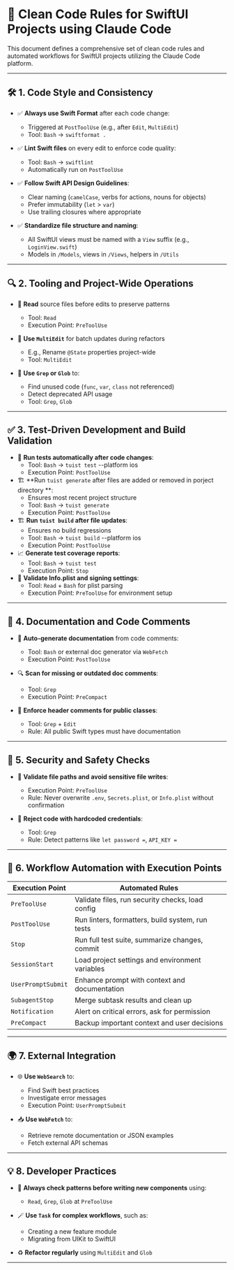 
# 📘 Clean Code Rules for SwiftUI Projects using Claude Code

This document defines a comprehensive set of clean code rules and automated workflows for SwiftUI projects utilizing the Claude Code platform.

---

## 🛠 1. Code Style and Consistency

- ✅ **Always use Swift Format** after each code change:
  - Triggered at `PostToolUse` (e.g., after `Edit`, `MultiEdit`)
  - Tool: `Bash` → `swiftformat .`

- ✅ **Lint Swift files** on every edit to enforce code quality:
  - Tool: `Bash` → `swiftlint`
  - Automatically run on `PostToolUse`

- ✅ **Follow Swift API Design Guidelines**:
  - Clear naming (`camelCase`, verbs for actions, nouns for objects)
  - Prefer immutability (`let` > `var`)
  - Use trailing closures where appropriate

- ✅ **Standardize file structure and naming**:
  - All SwiftUI views must be named with a `View` suffix (e.g., `LoginView.swift`)
  - Models in `/Models`, views in `/Views`, helpers in `/Utils`

---

## 🔍 2. Tooling and Project-Wide Operations

- 📖 **Read** source files before edits to preserve patterns
  - Tool: `Read`
  - Execution Point: `PreToolUse`

- 🔁 **Use `MultiEdit`** for batch updates during refactors
  - E.g., Rename `@State` properties project-wide
  - Tool: `MultiEdit`

- 🔎 **Use `Grep` or `Glob`** to:
  - Find unused code (`func`, `var`, `class` not referenced)
  - Detect deprecated API usage
  - Tool: `Grep`, `Glob`

---

## ✅ 3. Test-Driven Development and Build Validation

- 🧪 **Run tests automatically after code changes**:
  - Tool: `Bash` → `tuist test` --platform ios
  - Execution Point: `PostToolUse`
- 🏗 **Run `tuist generate` after files are added or removed in porject directory **:
  - Ensures most recent project structure
  - Tool: `Bash` → `tuist generate`
  - Execution Point: `PostToolUse`
- 🏗 **Run `tuist build` after file updates**:
  - Ensures no build regressions
  - Tool: `Bash` → `tuist build` --platform ios
  - Execution Point: `PostToolUse`
- 📈 **Generate test coverage reports**:
  - Tool: `Bash` → `tuist test`
  - Execution Point: `Stop`
- 🧩 **Validate Info.plist and signing settings**:
  - Tool: `Read` + `Bash` for plist parsing
  - Execution Point: `PreToolUse` for environment setup

---

## 🧹 4. Documentation and Code Comments

- 📄 **Auto-generate documentation** from code comments:
  - Tool: `Bash` or external doc generator via `WebFetch`
  - Execution Point: `PostToolUse`

- 🔍 **Scan for missing or outdated doc comments**:
  - Tool: `Grep`
  - Execution Point: `PreCompact`

- 🚨 **Enforce header comments for public classes**:
  - Tool: `Grep` + `Edit`
  - Rule: All public Swift types must have documentation

---

## 🔐 5. Security and Safety Checks

- 🛑 **Validate file paths and avoid sensitive file writes**:
  - Execution Point: `PreToolUse`
  - Rule: Never overwrite `.env`, `Secrets.plist`, or `Info.plist` without confirmation

- 🚫 **Reject code with hardcoded credentials**:
  - Tool: `Grep`
  - Rule: Detect patterns like `let password =`, `API_KEY =`

---

## 🔄 6. Workflow Automation with Execution Points

| **Execution Point** | **Automated Rules** |
|---------------------|---------------------|
| `PreToolUse`        | Validate files, run security checks, load config |
| `PostToolUse`       | Run linters, formatters, build system, run tests |
| `Stop`              | Run full test suite, summarize changes, commit |
| `SessionStart`      | Load project settings and environment variables |
| `UserPromptSubmit`  | Enhance prompt with context and documentation |
| `SubagentStop`      | Merge subtask results and clean up |
| `Notification`      | Alert on critical errors, ask for permission |
| `PreCompact`        | Backup important context and user decisions |

---

## 🌍 7. External Integration

- 🌐 **Use `WebSearch`** to:
  - Find Swift best practices
  - Investigate error messages
  - Execution Point: `UserPromptSubmit`

- 📥 **Use `WebFetch`** to:
  - Retrieve remote documentation or JSON examples
  - Fetch external API schemas

---

## 💡 8. Developer Practices

- 🧠 **Always check patterns before writing new components** using:
  - `Read`, `Grep`, `Glob` at `PreToolUse`

- 🪄 **Use `Task` for complex workflows**, such as:
  - Creating a new feature module
  - Migrating from UIKit to SwiftUI

- ♻️ **Refactor regularly** using `MultiEdit` and `Glob`

---
